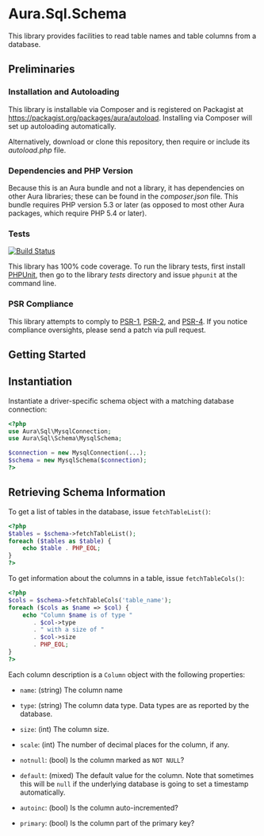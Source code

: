 Aura.Sql.Schema
===============

This library provides facilities to read table names and table columns from a
database.


## Preliminaries

### Installation and Autoloading

This library is installable via Composer and is registered on Packagist at
<https://packagist.org/packages/aura/autoload>. Installing via Composer will
set up autoloading automatically.

Alternatively, download or clone this repository, then require or include its
_autoload.php_ file.

### Dependencies and PHP Version

Because this is an Aura bundle and not a library, it has dependencies on other
Aura libraries; these can be found in the _composer.json_ file. This bundle
requires PHP version 5.3 or later (as opposed to most other Aura packages,
which require PHP 5.4 or later).

### Tests

[![Build Status](https://travis-ci.org/auraphp/Aura.Sql.png?branch=aura.sql.schema)](https://travis-ci.org/auraphp/Aura.Autoload)

This library has 100% code coverage. To run the library tests, first install
[PHPUnit][], then go to the library _tests_ directory and issue `phpunit` at
the command line.

[PHPUnit]: http://phpunit.de/manual/

### PSR Compliance

This library attempts to comply to [PSR-1][], [PSR-2][], and [PSR-4][]. If you
notice compliance oversights, please send a patch via pull request.

[PSR-1]: https://github.com/php-fig/fig-standards/blob/master/accepted/PSR-1-basic-coding-standard.md
[PSR-2]: https://github.com/php-fig/fig-standards/blob/master/accepted/PSR-2-coding-style-guide.md
[PSR-4]: https://github.com/php-fig/fig-standards/blob/master/accepted/PSR-4-autoloader.md


## Getting Started

Instantiation
-------------

Instantiate a driver-specific schema object with a matching database
connection:

```php
<?php
use Aura\Sql\MysqlConnection;
use Aura\Sql\Schema\MysqlSchema;

$connection = new MysqlConnection(...);
$schema = new MysqlSchema($connection);
?>
```


Retrieving Schema Information
-----------------------------

To get a list of tables in the database, issue `fetchTableList()`:

```php
<?php
$tables = $schema->fetchTableList();
foreach ($tables as $table) {
    echo $table . PHP_EOL;
}
?>
```

To get information about the columns in a table, issue `fetchTableCols()`:

```php
<?php
$cols = $schema->fetchTableCols('table_name');
foreach ($cols as $name => $col) {
    echo "Column $name is of type "
       . $col->type
       . " with a size of "
       . $col->size
       . PHP_EOL;
}
?>
```

Each column description is a `Column` object with the following properties:

- `name`: (string) The column name

- `type`: (string) The column data type.  Data types are as reported by the database.

- `size`: (int) The column size.

- `scale`: (int) The number of decimal places for the column, if any.

- `notnull`: (bool) Is the column marked as `NOT NULL`?

- `default`: (mixed) The default value for the column. Note that sometimes
  this will be `null` if the underlying database is going to set a timestamp
  automatically.

- `autoinc`: (bool) Is the column auto-incremented?

- `primary`: (bool) Is the column part of the primary key?

